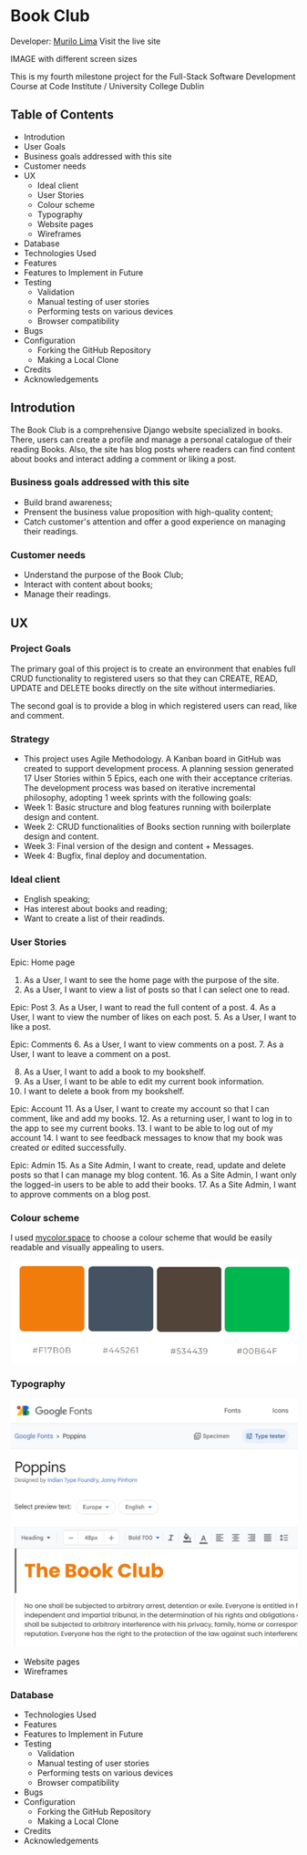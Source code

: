 # Book Club
Developer: <a href='https://www.linkedin.com/in/omurilolima/' target='_blank'>Murilo Lima</a>
Visit the live site

 IMAGE with different screen sizes

This is my fourth milestone project for the Full-Stack Software Development Course at Code Institute / University College Dublin

## Table of Contents

- Introdution
- User Goals
- Business goals addressed with this site
- Customer needs
- UX
    - Ideal client
    - User Stories
    - Colour scheme
    - Typography
    - Website pages
    - Wireframes
- Database
- Technologies Used
- Features
- Features to Implement in Future
- Testing
    - Validation
    - Manual testing of user stories
    - Performing tests on various devices
    - Browser compatibility
- Bugs
- Configuration
    - Forking the GitHub Repository
    - Making a Local Clone
- Credits
- Acknowledgements

## Introdution

The Book Club is a comprehensive Django website specialized in books. There, users can create a profile and manage a personal catalogue of their reading Books. Also, the site has blog posts where readers can find content about books and interact adding a comment or liking a post.

### Business goals addressed with this site
- Build brand awareness;
- Prensent the business value proposition with high-quality content;
- Catch customer's attention and offer a good experience on managing their readings.

### Customer needs
- Understand the purpose of the Book Club;
- Interact with content about books;
- Manage their readings.

## UX

### Project Goals

The primary goal of this project is to create an environment that enables full CRUD functionality to registered users so that they can CREATE, READ, UPDATE and DELETE books directly on the site without intermediaries.

The second goal is to provide a blog in which registered users can read, like and comment.

### Strategy

- This project uses Agile Methodology. A Kanban board in GitHub was created to support development process. A planning session generated 17 User Stories within 5 Epics, each one with their acceptance criterias. The development process was based on iterative incremental philosophy, adopting 1 week sprints with the following goals:
- Week 1: Basic structure and blog features running with boilerplate design and content.
- Week 2: CRUD functionalities of Books section running with boilerplate design and content.
- Week 3: Final version of the design and content + Messages.
- Week 4: Bugfix, final deploy and documentation.

### Ideal client
- English speaking;
- Has interest about books and reading;
- Want to create a list of their readinds.

### User Stories
Epic: Home page
1. As a User, I want to see the home page with the purpose of the site.
2. As a User, I want to view a list of posts so that I can select one to read.

Epic: Post
3. As a User, I want to read the full content of a post.
4. As a User, I want to view the number of likes on each post.
5. As a User, I want to like a post.

Epic: Comments
6. As a User, I want to view comments on a post.
7. As a User, I want to leave a comment on a post.

8. As a User, I want to add a book to my bookshelf.
9. As a User, I want to be able to edit my current book information.
10. I want to delete a book from my bookshelf.

Epic: Account
11. As a User, I want to create my account so that I can comment, like and add my books.
12. As a returning user, I want to log in to the app to see my current books.
13. I want to be able to log out of my account
14. I want to see feedback messages to know that my book was created or edited successfully.

Epic: Admin
15. As a Site Admin, I want to create, read, update and delete posts so that I can manage my blog content.
16. As a Site Admin, I want only the logged-in users to be able to add their books.
17. As a Site Admin, I want to approve comments on a blog post.


### Colour scheme
I used [mycolor.space](https://mycolor.space/) to choose a colour scheme that would be easily readable and visually appealing to users.

![Colour scheme](/media/mycolor.jpg)

### Typography

![Typography - Poppins font](/media/Poppins%20-%20Google%20Fonts.jpg)

- Website pages
- Wireframes

### Database
- Technologies Used
- Features
- Features to Implement in Future
- Testing
    - Validation
    - Manual testing of user stories
    - Performing tests on various devices
    - Browser compatibility
- Bugs
- Configuration
    - Forking the GitHub Repository
    - Making a Local Clone
- Credits
- Acknowledgements